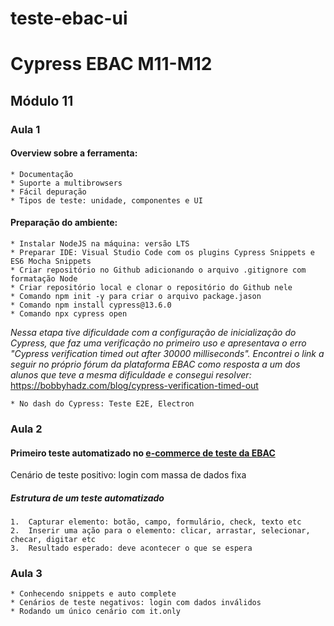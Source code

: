 # teste-ebac-ui

# Cypress EBAC M11-M12

## Módulo 11

### Aula 1

#### Overview sobre a ferramenta:

	* Documentação
	* Suporte a multibrowsers
    * Fácil depuração 
	* Tipos de teste: unidade, componentes e UI

#### Preparação do ambiente:
 
	* Instalar NodeJS na máquina: versão LTS 
	* Preparar IDE: Visual Studio Code com os plugins Cypress Snippets e ES6 Mocha Snippets
	* Criar repositório no Github adicionando o arquivo .gitignore com formatação Node
	* Criar repositório local e clonar o repositório do Github nele
	* Comando npm init -y para criar o arquivo package.jason
	* Comando npm install cypress@13.6.0
	* Comando npx cypress open
_Nessa etapa tive dificuldade com a configuração de inicialização do Cypress, que faz uma verificação no primeiro uso e apresentava o erro "Cypress verification timed out after 30000 milliseconds". Encontrei o link a seguir no próprio fórum da plataforma EBAC como resposta a um dos alunos que teve a mesma dificuldade e consegui resolver:_
<https://bobbyhadz.com/blog/cypress-verification-timed-out>

	* No dash do Cypress: Teste E2E, Electron

### Aula 2

#### Primeiro teste automatizado no [e-commerce de teste da EBAC](http://lojaebac.ebaconline.art.br/)

Cenário de teste positivo: login com massa de dados fixa

##### Estrutura de um teste automatizado

	1.	Capturar elemento: botão, campo, formulário, check, texto etc
	2.	Inserir uma ação para o elemento: clicar, arrastar, selecionar, checar, digitar etc
	3.	Resultado esperado: deve acontecer o que se espera

### Aula 3

	* Conhecendo snippets e auto complete
	* Cenários de teste negativos: login com dados inválidos
	* Rodando um único cenário com it.only